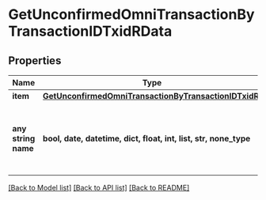# GetUnconfirmedOmniTransactionByTransactionIDTxidRData


## Properties
Name | Type | Description | Notes
------------ | ------------- | ------------- | -------------
**item** | [**GetUnconfirmedOmniTransactionByTransactionIDTxidRI**](GetUnconfirmedOmniTransactionByTransactionIDTxidRI.md) |  | 
**any string name** | **bool, date, datetime, dict, float, int, list, str, none_type** | any string name can be used but the value must be the correct type | [optional]

[[Back to Model list]](../README.md#documentation-for-models) [[Back to API list]](../README.md#documentation-for-api-endpoints) [[Back to README]](../README.md)


